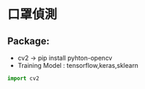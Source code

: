 # 口罩偵測
## Package:
- cv2 -> pip install pyhton-opencv
- Training Model : tensorflow,keras,sklearn

```python
import cv2
```


